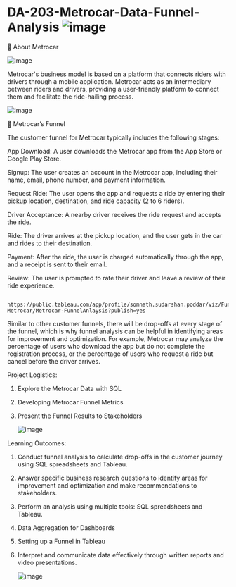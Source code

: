 # DA-203-Metrocar-Data-Funnel-Analysis  ![image](https://github.com/SOMPODDA/DA-203-Metrocar-Data-Project-VII/assets/70188796/e8b72e54-1d90-4268-b166-f41373378093)


🚗 About Metrocar


   ![image](https://github.com/SOMPODDA/DA-203-Metrocar-Data-Project-VII/assets/70188796/2b6e80c8-254e-422d-9155-9bf5f0ff4572)



Metrocar's business model is based on a platform that connects riders with drivers through a mobile application. Metrocar acts as an intermediary between riders and drivers, providing a user-friendly platform to connect them and facilitate the ride-hailing process.




   ![image](https://github.com/SOMPODDA/DA-203-Metrocar-Data-Project-VII/assets/70188796/2a01a7af-b93b-4d3b-a896-a5136aa436a0)



📶 Metrocar’s Funnel

The customer funnel for Metrocar typically includes the following stages:

App Download: A user downloads the Metrocar app from the App Store or Google Play Store.

Signup: The user creates an account in the Metrocar app, including their name, email, phone number, and payment information.

Request Ride: The user opens the app and requests a ride by entering their pickup location, destination, and ride capacity (2 to 6 riders).

Driver Acceptance: A nearby driver receives the ride request and accepts the ride.

Ride: The driver arrives at the pickup location, and the user gets in the car and rides to their destination.

Payment: After the ride, the user is charged automatically through the app, and a receipt is sent to their email.

Review: The user is prompted to rate their driver and leave a review of their ride experience.

     https://public.tableau.com/app/profile/somnath.sudarshan.poddar/viz/FunnelAnalysis-Metrocar/Metrocar-FunnelAnlaysis?publish=yes


Similar to other customer funnels, there will be drop-offs at every stage of the funnel, which is why funnel analysis can be helpful in identifying areas for improvement and optimization. For example, Metrocar may analyze the percentage of users who download the app but do not complete the registration process, or the percentage of users who request a ride but cancel before the driver arrives.

Project Logistics:

1. Explore the Metrocar Data with SQL
2. Developing Metrocar Funnel Metrics
3. Present the Funnel Results to Stakeholders

   ![image](https://github.com/SOMPODDA/DA-203-Metrocar-Data-Project-VII/assets/70188796/3555ee0b-52c9-4426-b47f-9b44508ff55b)
    
 
 
Learning Outcomes:

1. Conduct funnel analysis to calculate drop-offs in the customer journey using SQL spreadsheets and Tableau.
2. Answer specific business research questions to identify areas for improvement and optimization and make recommendations to stakeholders.
3. Perform an analysis using multiple tools: SQL spreadsheets and Tableau.
4. Data Aggregation for Dashboards
5. Setting up a Funnel in Tableau
6. Interpret and communicate data effectively through written reports and video presentations.

   ![image](https://github.com/SOMPODDA/DA-203-Metrocar-Data-Project-VII/assets/70188796/b785c7ee-0496-470e-89c4-34e31531d638)
